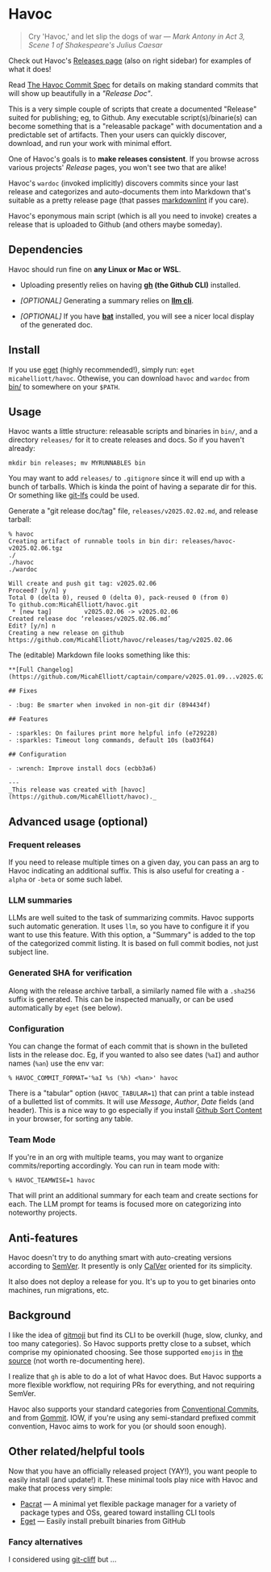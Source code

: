 # Havoc

> Cry 'Havoc,' and let slip the dogs of war
> — _Mark Antony in Act 3, Scene 1 of Shakespeare's Julius Caesar_

Check out Havoc's [Releases
page](https://github.com/MicahElliott/havoc/releases) (also on right sidebar)
for examples of what it does!

Read [The Havoc Commit Spec](https://micahelliott.github.io/havoc/) for
details on making standard commits that will show up beautifully in a
_"Release Doc"_.

This is a very simple couple of scripts that create a documented "Release"
suited for publishing; eg, to Github. Any executable script(s)/binarie(s) can
become something that is a "releasable package" with documentation and a
predictable set of artifacts. Then your users can quickly discover, download,
and run your work with minimal effort.

One of Havoc's goals is to **make releases consistent**. If you browse across
various projects' _Release_ pages, you won't see two that are alike!

Havoc's `wardoc` (invoked implicitly) discovers commits since your last
release and categorizes and auto-documents them into Markdown that's suitable
as a pretty release page (that passes
[markdownlint](https://github.com/markdownlint/markdownlint) if you care).

Havoc's eponymous main script (which is all you need to invoke) creates a
release that is uploaded to Github (and others maybe someday).

## Dependencies

Havoc should run fine on **any Linux or Mac or WSL**.

- Uploading presently relies on having **[gh](https://cli.github.com/) (the
  Github CLI)** installed.

- _[OPTIONAL]_ Generating a summary relies on **[llm cli](https://github.com/simonw/llm)**.

- _[OPTIONAL]_ If you have **[bat](https://github.com/sharkdp/bat)**
  installed, you will see a nicer local display of the generated doc.

## Install

If you use [eget](https://github.com/zyedidia/eget) (highly recommended!),
simply run: `eget micahelliott/havoc`. Othewise, you can download `havoc` and
`wardoc` from [bin/](./bin) to somewhere on your `$PATH`.

## Usage

Havoc wants a little structure: releasable scripts and binaries in `bin/`, and
a directory `releases/` for it to create releases and docs. So if you haven't
already:

```
mkdir bin releases; mv MYRUNNABLES bin
```

You may want to add `releases/` to `.gitignore` since it will end up with a
bunch of tarballs. Which is kinda the point of having a separate dir for this.
Or something like [git-lfs](https://github.com/git-lfs/git-lfs) could be used.

Generate a "git release doc/tag" file, `releases/v2025.02.02.md`, and release
tarball:

```
% havoc
Creating artifact of runnable tools in bin dir: releases/havoc-v2025.02.06.tgz
./
./havoc
./wardoc

Will create and push git tag: v2025.02.06
Proceed? [y/n] y
Total 0 (delta 0), reused 0 (delta 0), pack-reused 0 (from 0)
To github.com:MicahElliott/havoc.git
 * [new tag]         v2025.02.06 -> v2025.02.06
Created release doc ‘releases/v2025.02.06.md’
Edit? [y/n] n
Creating a new release on github
https://github.com/MicahElliott/havoc/releases/tag/v2025.02.06
```

The (editable) Markdown file looks something like this:

```
**[Full Changelog](https://github.com/MicahElliott/captain/compare/v2025.01.09...v2025.02.02)**

## Fixes

- :bug: Be smarter when invoked in non-git dir (894434f)

## Features

- :sparkles: On failures print more helpful info (e729228)
- :sparkles: Timeout long commands, default 10s (ba03f64)

## Configuration

- :wrench: Improve install docs (ecbb3a6)

---
_This release was created with [havoc](https://github.com/MicahElliott/havoc)._
```

## Advanced usage (optional)

### Frequent releases

If you need to release multiple times on a given day, you can pass an arg to
Havoc indicating an additional suffix. This is also useful for creating a
`-alpha` or `-beta` or some such label.

### LLM summaries

LLMs are well suited to the task of summarizing commits. Havoc supports such
automatic generation. It uses `llm`, so you have to configure it if you want
to use this feature. With this option, a "Summary" is added to the top of the
categorized commit listing. It is based on full commit bodies, not just
subject line.

### Generated SHA for verification

Along with the release archive tarball, a similarly named file with a
`.sha256` suffix is generated. This can be inspected manually, or can be used
automatically by `eget` (see below).

### Configuration

You can change the format of each commit that is shown in the bulleted lists
in the release doc. Eg, if you wanted to also see dates (`%aI`) and author
names (`%an`) use the env var:

```
% HAVOC_COMMIT_FORMAT='%aI %s (%h) <%an>' havoc
```

There is a "tabular" option (`HAVOC_TABULAR=1`) that can print a table instead
of a bulletted list of commits. It will use _Message_, _Author_, _Date_
fields (and header). This is a nice way to go especially if you install
[Github Sort
Content](https://github.com/Mottie/GitHub-userscripts/wiki/GitHub-sort-content)
in your browser, for sorting any table.

### Team Mode

If you're in an org with multiple teams, you may want to organize
commits/reporting accordingly. You can run in team mode with:

```
% HAVOC_TEAMWISE=1 havoc
```

That will print an additional summary for each team and create sections for
each. The LLM prompt for teams is focused more on categorizing into noteworthy
projects.

## Anti-features

Havoc doesn't try to do anything smart with auto-creating versions according
to [SemVer](https://semver.org/). It presently is only
[CalVer](https://calver.org/) oriented for its simplicity.

It also does not deploy a release for you. It's up to you to get binaries onto
machines, run migrations, etc.

## Background

I like the idea of [gitmoji](https://github.com/carloscuesta/gitmoji-cli) but
find its CLI to be overkill (huge, slow, clunky, and too many categories). So Havoc
supports pretty close to a subset, which comprise my opinionated choosing. See
those supported `emojis` in [the source](./bin/wardoc) (not worth re-documenting
here).

I realize that `gh` is able to do a lot of what Havoc does. But Havoc supports
a more flexible workflow, not requiring PRs for everything, and not requiring
SemVer.

Havoc also supports your standard categories from [Conventional
Commits](https://www.conventionalcommits.org/en/v1.0.0/#specification), and
from [Gommit](https://github.com/antham/gommit). IOW, if you're using any
semi-standard prefixed commit convention, Havoc aims to work for you (or
should soon enough).

## Other related/helpful tools

Now that you have an officially released project (YAY!), you want people to
easily install (and update!) it. These minimal tools play nice with Havoc and
make that process very simple:

- [Pacrat](https://github.com/MicahElliott/pacrat) — A minimal yet flexible
  package manager for a variety of package types and OSs, geared toward
  installing CLI tools
- [Eget](https://github.com/zyedidia/eget) — Easily install prebuilt binaries from GitHub

### Fancy alternatives

I considered using [git-cliff](https://github.com/orhun/git-cliff) but ...
